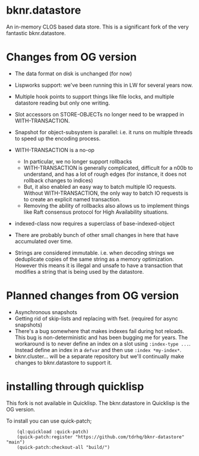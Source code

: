 # bknr.datastore

An in-memory CLOS based data store. This is a significant fork of the
very fantastic bknr.datastore.

# Changes from OG version

* The data format on disk is unchanged (for now)

* Lispworks support: we've been running this in LW for several years now.

* Multiple hook points to support things like file locks, and multiple datastore reading but only one writing.

* Slot accessors on STORE-OBJECTs no longer need to be wrapped in WITH-TRANSACTION.

* Snapshot for object-subsystem is parallel: i.e. it runs on multiple threads to speed up the encoding process.

* WITH-TRANSACTION is a no-op
  - In particular, we no longer support rollbacks
  - WITH-TRANSACTION is generally complicated, difficult for a n00b to understand, and has a lot of rough edges (for instance, it does not rollback changes to indices)
  - But, it also enabled an easy way to batch multiple IO requests. Without WITH-TRANSACTION, the only way to batch IO requests is to create an explicit named transaction.
  - Removing the ability of rollbacks also allows us to implement things like Raft consensus protocol for High Availability situations.

* indexed-class now requires a superclass of base-indexed-object

* There are probably bunch of other small changes in here that have accumulated over time.

* Strings are considered immutable. i.e. when decoding strings we
  deduplicate copies of the same string as a memory
  optimization. However this means it is illegal and unsafe to have a 
  transaction that modifies a string that is being used by the datastore.

# Planned changes from OG version

* Asynchronous snapshots
* Getting rid of skip-lists and replacing with fset. (required for async snapshots)
* There's a bug somewhere that makes indexes fail during hot reloads. This bug is non-deterministic and has been bugging me for years. The workaround is to never define an index on a slot using `:index-type ...`. Instead define an index in a `defvar` and then use `:index *my-index*`.
* bknr.cluster... will be a separate repository but we'll continually make changes to bknr.datastore to support it.

# installing through quicklisp

This fork is not available in Quicklisp. The bknr.datastore in Quicklisp is the OG version.

To install you can use quick-patch;

```
    (ql:quickload :quick-patch)
    (quick-patch:register "https://github.com/tdrhq/bknr-datastore" "main")
    (quick-patch:checkout-all "build/")
```
